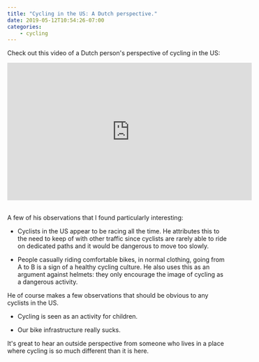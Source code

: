 ```yaml
---
title: "Cycling in the US: A Dutch perspective."
date: 2019-05-12T10:54:26-07:00
categories:
    - cycling
---
```


Check out this video of a Dutch person's perspective of cycling in the US:

<iframe width="560" height="315" src="https://www.youtube.com/embed/m2THe_10dYs" frameborder="0" allow="accelerometer; autoplay; encrypted-media; gyroscope; picture-in-picture" allowfullscreen></iframe>
&nbsp;

<!--more-->

A few of his observations that I found particularly interesting:

* Cyclists in the US appear to be racing all the time. He attributes this to
the need to keep of with other traffic since cyclists are rarely able to ride
on dedicated paths and it would be dangerous to move too slowly.

* People casually riding comfortable bikes, in normal clothing, going from
A to B is a sign of a healthy cycling culture. He also uses this as an
argument against helmets: they only encourage the image of cycling as a
dangerous activity.

He of course makes a few observations that should be obvious to any
cyclists in the US.

* Cycling is seen as an activity for children.

* Our bike infrastructure really sucks.

It's great to hear an outside perspective from someone who lives
in a place where cycling is so much different than it is here.
